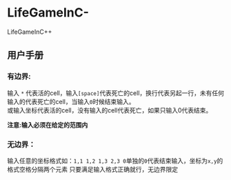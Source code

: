 # LifeGameInC-
LifeGameInC++
## 用户手册
### 有边界:
输入 `*` 代表活的cell，输入`[space]`代表死亡的cell，换行代表另起一行，未有任何输入的代表死亡的cell，当输入`0`时候结束输入。  
或输入坐标代表活的cell，没有输入的cell代表死亡，如果只输入0代表结束。

**注意:输入必须在给定的范围内**
### 无边界：
输入任意的坐标格式如：```
1,1 1,2 1,3 2,3
0
```单独的`0`代表结束输入，坐标为`x,y`的格式空格分隔两个元素
只要满足输入格式正确就行，无边界限定
